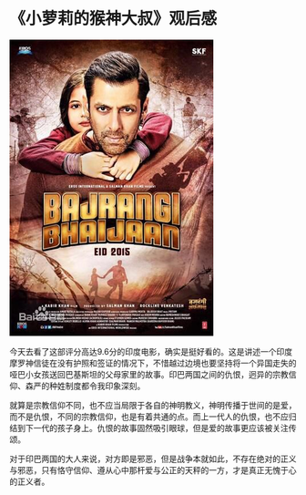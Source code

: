 # 《小萝莉的猴神大叔》观后感

![小萝莉的猴神大叔](/images/posts/film/小萝莉的猴神大叔.jpg)

今天去看了这部评分高达9.6分的印度电影，确实是挺好看的。这是讲述一个印度摩罗神信徒在没有护照和签证的情况下，不惜越过边境也要坚持将一个异国走失的哑巴小女孩送回巴基斯坦的父母家里的故事。印巴两国之间的仇恨，迥异的宗教信仰、森严的种姓制度都令我印象深刻。
<!--more-->
就算是宗教信仰不同，也不应当局限于各自的神明教义，神明传播于世间的是爱，而不是仇恨，不同的宗教信仰，也是有着共通的点。而上一代人的仇恨，也不应归结到下一代的孩子身上。仇恨的故事固然吸引眼球，但是爱的故事更应该被关注传颂。

对于印巴两国的大人来说，对方即是邪恶，但是战争本就如此，不存在绝对的正义与邪恶，只有恪守信仰、遵从心中那杆爱与公正的天秤的一方，才是真正无愧于心的正义者。
